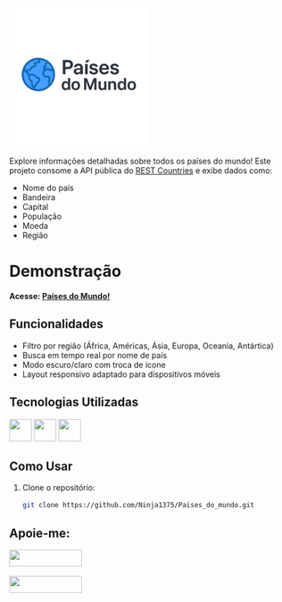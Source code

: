 ![logo](assets/img/logo.png)

Explore informações detalhadas sobre todos os países do mundo! Este projeto consome a API pública do [REST Countries](https://restcountries.com/) e exibe dados como:

- Nome do país
- Bandeira
- Capital
- População
- Moeda
- Região

# Demonstração

**Acesse: [Países do Mundo!](https://ninja1375.github.io/Paises_do_mundo/)**

## Funcionalidades

- Filtro por região (África, Américas, Ásia, Europa, Oceania, Antártica)
- Busca em tempo real por nome de país
- Modo escuro/claro com troca de ícone
- Layout responsivo adaptado para dispositivos móveis

## Tecnologias Utilizadas

<a href="https://programartudo.blogspot.com/2024/11/html-tudo-o-que-precisa-para-comecar.html" target="_blank"><img loading="lazy" src="https://cdn.jsdelivr.net/gh/devicons/devicon/icons/html5/html5-original.svg" width="40" height="40"/></a> <a href="https://programartudo.blogspot.com/2024/11/css-como-dar-estilo-ao-teu-website.html" target="_blank"><img loading="lazy" src="https://cdn.jsdelivr.net/gh/devicons/devicon/icons/css3/css3-original.svg" width="40" height="40"/></a> <a href="https://programartudo.blogspot.com/2024/11/javascript-linguagem-dinamica-da-web.html" target="_blank"><img loading="lazy" src="https://cdn.jsdelivr.net/gh/devicons/devicon/icons/javascript/javascript-original.svg" width="40" height="40"/></a>

## Como Usar

1. Clone o repositório:
   ```bash
   git clone https://github.com/Ninja1375/Paises_do_mundo.git
   ```
## Apoie-me:

<a href="https://buymeacoffee.com/antonio13" target="_blank"><img loading="lazy" src="https://img.buymeacoffee.com/button-api/?text=Buy%20me%20a%20coffee&emoji=&slug=seu_nome_de_usuario&button_colour=FFDD00&font_colour=000000&font_family=Cookie&outline_colour=000000&coffee_colour=ffffff" width="130" height="30"></a>

<a href="https://www.paypal.com/donate/?hosted_button_id=DN574F28FYUNG" target="_blank"><img loading="lazy" src="https://upload.wikimedia.org/wikipedia/commons/b/b5/PayPal.svg" width="130" height="30"></a>
